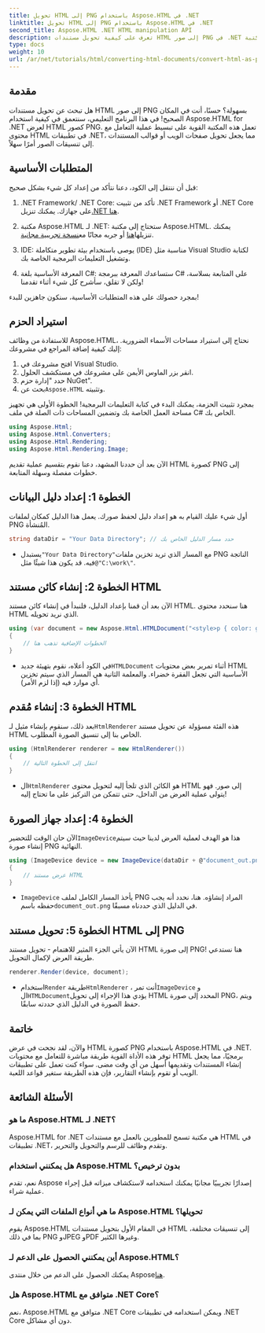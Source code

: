 ```yaml
---
title: تحويل HTML إلى PNG باستخدام Aspose.HTML في .NET
linktitle: تحويل HTML إلى PNG باستخدام Aspose.HTML في .NET
second_title: Aspose.HTML .NET HTML manipulation API
description: تعرف على كيفية تحويل مستندات HTML إلى صور PNG في .NET باستخدام مكتبة Aspose.HTML. اتبع البرنامج التعليمي خطوة بخطوة لتبسيط تحويل HTML إلى صورة.
type: docs
weight: 10
url: /ar/net/tutorials/html/converting-html-documents/convert-html-as-png/
---
```

## مقدمة

هل تبحث عن تحويل مستندات HTML إلى صور PNG بسهولة؟ حسنًا، أنت في المكان الصحيح! في هذا البرنامج التعليمي، سنتعمق في كيفية استخدام Aspose.HTML for .NET لعرض HTML كصور PNG. تعمل هذه المكتبة القوية على تبسيط عملية التعامل مع محتوى HTML في تطبيقات .NET، مما يجعل تحويل صفحات الويب أو قوالب المستندات إلى تنسيقات الصور أمرًا سهلاً.

## المتطلبات الأساسية

قبل أن ننتقل إلى الكود، دعنا نتأكد من إعداد كل شيء بشكل صحيح:

1.  .NET Framework/ .NET Core: تأكد من تثبيت .NET Framework أو .NET Core على جهازك. يمكنك تنزيل[.NET هنا](https://dotnet.microsoft.com/download).

2.  مكتبة Aspose.HTML لـ .NET: ستحتاج إلى مكتبة Aspose.HTML. يمكنك تنزيلها[هنا](https://releases.aspose.com/html/net/) أو جربه مجانًا مع[نسخة تجريبية مجانية](https://releases.aspose.com/).

3. IDE: يوصى باستخدام بيئة تطوير متكاملة (IDE) مناسبة مثل Visual Studio لكتابة وتشغيل التعليمات البرمجية الخاصة بك.

4. المعرفة الأساسية بلغة C#: ستساعدك المعرفة ببرمجة C# على المتابعة بسلاسة، ولكن لا تقلق، سأشرح كل شيء أثناء تقدمنا!

بمجرد حصولك على هذه المتطلبات الأساسية، سنكون جاهزين للبدء!

## استيراد الحزم

للاستفادة من وظائف Aspose.HTML، نحتاج إلى استيراد مساحات الأسماء الضرورية. إليك كيفية إضافة المراجع في مشروعك:

1. افتح مشروعك في Visual Studio.
2. انقر بزر الماوس الأيمن على مشروعك في مستكشف الحلول.
3. حدد "إدارة حزم NuGet".
4.  بحث عن`Aspose.HTML` وتثبيته.

بمجرد تثبيت الحزمة، يمكنك البدء في كتابة التعليمات البرمجية! الخطوة الأولى هي تجهيز مساحة العمل الخاصة بك وتضمين المساحات ذات الصلة في ملف C# الخاص بك.

```csharp
using Aspose.Html;
using Aspose.Html.Converters;
using Aspose.Html.Rendering;
using Aspose.Html.Rendering.Image;
```

الآن بعد أن حددنا المشهد، دعنا نقوم بتقسيم عملية تقديم HTML كصورة PNG إلى خطوات مفصلة وسهلة المتابعة.

## الخطوة 1: إعداد دليل البيانات

أول شيء عليك القيام به هو إعداد دليل لحفظ صورك. يعمل هذا الدليل كمكان لملفات PNG المُنشأة.

```csharp
string dataDir = "Your Data Directory"; // حدد مسار الدليل الخاص بك
```

-  يستبدل`"Your Data Directory"`مع المسار الذي تريد تخزين ملفات PNG الناتجة فيه. قد يكون هذا شيئًا مثل`@"C:\work\"`.

## الخطوة 2: إنشاء كائن مستند HTML

الآن بعد أن قمنا بإعداد الدليل، فلنبدأ في إنشاء كائن مستند HTML. هنا سنحدد محتوى HTML الذي نريد تحويله.

```csharp
using (var document = new Aspose.Html.HTMLDocument("<style>p { color: green; }</style><p>my first paragraph</p>", dataDir))
{
    // الخطوات الإضافية تذهب هنا
}
```

-  في الكود أعلاه، نقوم بتهيئة جديد`HTMLDocument` أثناء تمرير بعض محتويات HTML الأساسية التي تجعل الفقرة خضراء. والمعلمة الثانية هي المسار الذي سيتم تخزين أي موارد فيه (إذا لزم الأمر).

## الخطوة 3: إنشاء مُقدم HTML

 بعد ذلك، سنقوم بإنشاء مثيل لـ`HtmlRenderer` هذه الفئة مسؤولة عن تحويل مستند HTML الخاص بنا إلى تنسيق الصورة المطلوب.

```csharp
using (HtmlRenderer renderer = new HtmlRenderer())
{
    // انتقل إلى الخطوة التالية
}
```

-  ال`HtmlRenderer` هو الكائن الذي تلجأ إليه لتحويل محتوى HTML إلى صور. فهو يتولى عملية العرض من الداخل، حتى تتمكن من التركيز على ما تحتاج إليه!

## الخطوة 4: إعداد جهاز الصورة

 الآن حان الوقت للتحضير`ImageDevice`هذا هو الهدف لعملية العرض لدينا حيث سيتم إنشاء صورة PNG النهائية.

```csharp
using (ImageDevice device = new ImageDevice(dataDir + @"document_out.png"))
{
    // عرض مستند HTML
}
```

- `ImageDevice` يأخذ المسار الكامل لملف PNG المراد إنشاؤه. هنا، نحدد أنه يجب حفظه باسم`document_out.png` في الدليل الذي حددناه مسبقًا.

## الخطوة 5: تحويل مستند HTML إلى PNG

الآن يأتي الجزء المثير للاهتمام - تحويل مستند HTML إلى صورة PNG! هنا نستدعي طريقة العرض لإكمال التحويل.

```csharp
renderer.Render(device, document);
```

-  استخدام`Render` طريقة`HtmlRenderer` ، أنت تمر`ImageDevice` و ال`HTMLDocument`يؤدي هذا الإجراء إلى تحويل HTML المحدد إلى صورة PNG، ويتم حفظ الصورة في الدليل الذي حددته سابقًا.

## خاتمة

والآن، لقد نجحت في عرض HTML كصورة PNG باستخدام Aspose.HTML في .NET. توفر هذه الأداة القوية طريقة مباشرة للتعامل مع محتويات HTML برمجيًا، مما يجعل إنشاء المستندات وتقديمها أسهل من أي وقت مضى. سواء كنت تعمل على تطبيقات الويب أو تقوم بإنشاء التقارير، فإن هذه الطريقة ستغير قواعد اللعبة.

## الأسئلة الشائعة

### ما هو Aspose.HTML لـ .NET؟
Aspose.HTML for .NET هي مكتبة تسمح للمطورين بالعمل مع مستندات HTML في تطبيقات .NET، وتقدم وظائف للرسم والتحويل والتحرير.

### هل يمكنني استخدام Aspose.HTML بدون ترخيص؟
نعم، تقدم Aspose إصدارًا تجريبيًا مجانيًا يمكنك استخدامه لاستكشاف ميزاته قبل إجراء عملية شراء.

### ما هي أنواع الملفات التي يمكن لـ Aspose.HTML تحويلها؟
يقوم Aspose.HTML في المقام الأول بتحويل مستندات HTML إلى تنسيقات مختلفة، بما في ذلك PNG وJPEG وPDF وغيرها الكثير.

### أين يمكنني الحصول على الدعم لـ Aspose.HTML؟
 يمكنك الحصول على الدعم من خلال منتدى Aspose[هنا](https://forum.aspose.com/c/html/29).

### هل Aspose.HTML متوافق مع .NET Core؟
نعم، Aspose.HTML متوافق مع .NET Core ويمكن استخدامه في تطبيقات .NET Core دون أي مشاكل.